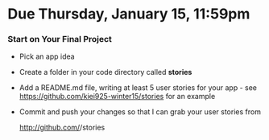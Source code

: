 # Due Thursday, January 15, 11:59pm

### Start on Your Final Project

- Pick an app idea
- Create a folder in your code directory called **stories**
- Add a README.md file, writing at least 5 user stories for your app - see https://github.com/kiei925-winter15/stories for an example
- Commit and push your changes so that I can grab your user stories from 

    http://github.com/<your username>/stories
    
